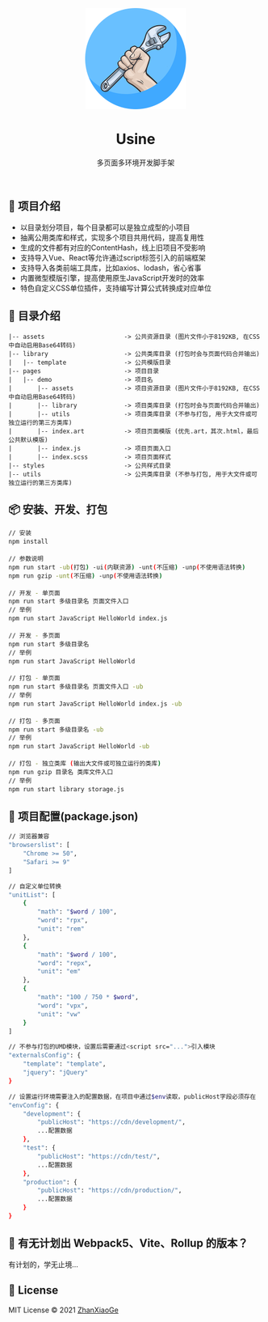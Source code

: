 <p align="center">
    <img src="https://raw.githubusercontent.com/zhanxiaoge/usine/main/src/assets/logo.png" width="200" height="200"><br>
</p>
<h1 align="center">Usine</h1>
<p align="center">多页面多环境开发脚手架</p>
<br>

## 🚀 项目介绍
- 以目录划分项目，每个目录都可以是独立成型的小项目
- 抽离公用类库和样式，实现多个项目共用代码，提高复用性
- 生成的文件都有对应的ContentHash，线上旧项目不受影响
- 支持导入Vue、React等允许通过script标签引入的前端框架
- 支持导入各类前端工具库，比如axios、lodash，省心省事
- 内置微型模版引擎，提高使用原生JavaScript开发时的效率
- 特色自定义CSS单位插件，支持编写计算公式转换成对应单位

## 📖 目录介绍
```
|-- assets                      -> 公共资源目录 (图片文件小于8192KB, 在CSS中自动启用Base64转码)
|-- library                     -> 公共类库目录 (打包时会与页面代码合并输出)
|   |-- template                -> 公共模版目录
|-- pages                       -> 项目目录
|   |-- demo                    -> 项目名
|       |-- assets              -> 项目资源目录 (图片文件小于8192KB, 在CSS中自动启用Base64转码)
|       |-- library             -> 项目类库目录 (打包时会与页面代码合并输出)
|       |-- utils               -> 项目类库目录 (不参与打包, 用于大文件或可独立运行的第三方类库)
|       |-- index.art           -> 项目页面模版 (优先.art，其次.html，最后公共默认模版)
|       |-- index.js            -> 项目页面入口
|       |-- index.scss          -> 项目页面样式
|-- styles                      -> 公共样式目录
|-- utils                       -> 公共类库目录 (不参与打包, 用于大文件或可独立运行的第三方类库)
```

## 📦 安装、开发、打包
```bash
// 安装
npm install

// 参数说明
npm run start -ub(打包) -ui(内联资源) -unt(不压缩) -unp(不使用语法转换)
npm run gzip -unt(不压缩) -unp(不使用语法转换)

// 开发 - 单页面
npm run start 多级目录名 页面文件入口
// 举例
npm run start JavaScript HelloWorld index.js

// 开发 - 多页面
npm run start 多级目录名
// 举例
npm run start JavaScript HelloWorld

// 打包 - 单页面
npm run start 多级目录名 页面文件入口 -ub
// 举例
npm run start JavaScript HelloWorld index.js -ub

// 打包 - 多页面
npm run start 多级目录名 -ub
// 举例
npm run start JavaScript HelloWorld -ub

// 打包 - 独立类库 (输出大文件或可独立运行的类库)
npm run gzip 目录名 类库文件入口
// 举例
npm run start library storage.js
```

## 👀 项目配置(package.json)
```bash
// 浏览器兼容
"browserslist": [
    "Chrome >= 50",
    "Safari >= 9"
]
```
```bash
// 自定义单位转换
"unitList": [
    {
        "math": "$word / 100",
        "word": "rpx",
        "unit": "rem"
    },
    {
        "math": "$word / 100",
        "word": "repx",
        "unit": "em"
    },
    {
        "math": "100 / 750 * $word",
        "word": "vpx",
        "unit": "vw"
    }
]
```
```bash
// 不参与打包的UMD模块，设置后需要通过<script src="...">引入模块
"externalsConfig": {
    "template": "template",
    "jquery": "jQuery"
}
```
```bash
// 设置运行环境需要注入的配置数据，在项目中通过$env读取，publicHost字段必须存在
"envConfig": {
    "development": {
        "publicHost": "https://cdn/development/",
        ...配置数据
    },
    "test": {
        "publicHost": "https://cdn/test/",
        ...配置数据
    },
    "production": {
        "publicHost": "https://cdn/production/",
        ...配置数据
    }
}
```

## 🦄 有无计划出 Webpack5、Vite、Rollup 的版本？
有计划的，学无止境...

## 📄 License

MIT License © 2021 [ZhanXiaoGe](https://github.com/zhanxiaoge)
